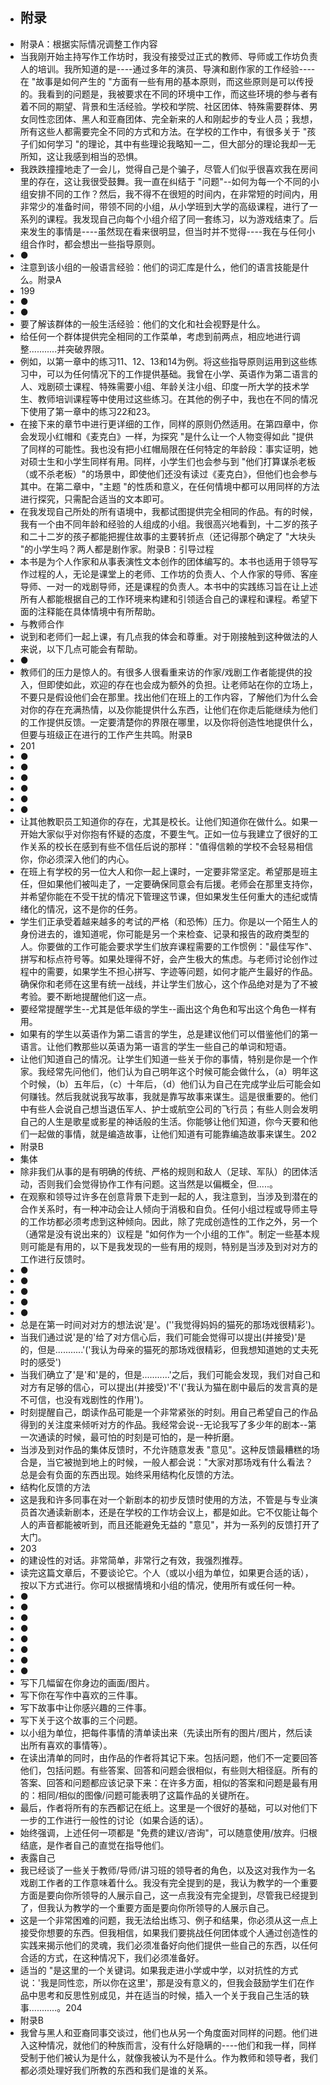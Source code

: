 - ## 附录
- 附录A：根据实际情况调整工作内容
- 当我刚开始主持写作工作坊时，我没有接受过正式的教师、导师或工作坊负责人的培训。我所知道的是----通过多年的演员、导演和剧作家的工作经验----在 "故事是如何产生的 "方面有一些有用的基本原则，而这些原则是可以传授的。我看到的问题是，我被要求在不同的环境中工作，而这些环境的参与者有着不同的期望、背景和生活经验。学校和学院、社区团体、特殊需要群体、男女同性恋团体、黑人和亚裔团体、完全新来的人和刚起步的专业人员；我想，所有这些人都需要完全不同的方式和方法。在学校的工作中，有很多关于 "孩子们如何学习 "的理论，其中有些理论我略知一二，但大部分的理论我却一无所知，这让我感到相当的恐惧。
- 我跌跌撞撞地走了一会儿，觉得自己是个骗子，尽管人们似乎很喜欢我在房间里的存在，这让我很受鼓舞。我一直在纠结于 "问题"--如何为每一个不同的小组安排不同的工作？然后，我不得不在很短的时间内，在非常短的时间内，用非常少的准备时间，带领不同的小组，从小学班到大学的高级课程，进行了一系列的课程。我发现自己向每个小组介绍了同一套练习，以为游戏结束了。后来发生的事情是----虽然现在看来很明显，但当时并不觉得----我在与任何小组合作时，都会想出一些指导原则。
- ●
- 注意到该小组的一般语言经验：他们的词汇库是什么，他们的语言技能是什么。附录A
- 199
- ●
- ●
- 要了解该群体的一般生活经验：他们的文化和社会视野是什么。
- 给任何一个群体提供完全相同的工作菜单，考虑到前两点，相应地进行调整...........并突破界限。
- 例如，以第一章中的练习11、12、13和14为例。将这些指导原则运用到这些练习中，可以为任何情况下的工作提供基础。我曾在小学、英语作为第二语言的人、戏剧硕士课程、特殊需要小组、年龄关注小组、印度一所大学的技术学生、教师培训课程等中使用过这些练习。在其他的例子中，我也在不同的情况下使用了第一章中的练习22和23。
- 在接下来的章节中进行更详细的工作，同样的原则仍然适用。在第四章中，你会发现小红帽和《麦克白》一样，为探究 "是什么让一个人物变得如此 "提供了同样的可能性。我也没有把小红帽局限在任何特定的年龄段：事实证明，她对硕士生和小学生同样有用。同样，小学生们也会参与到 "他们打算谋杀老板（或不杀老板）"的场景中，即使他们还没有读过《麦克白》，但他们也会参与其中。在第二章中，"主题 "的性质和意义，在任何情境中都可以用同样的方法进行探究，只需配合适当的文本即可。
- 在我发现自己所处的所有语境中，我都试图提供完全相同的作品。有的时候，我有一个由不同年龄和经验的人组成的小组。我很高兴地看到，十二岁的孩子和二十二岁的孩子都能把握住故事的主要转折点（还记得那个确定了 "大块头 "的小学生吗？两人都是剧作家。附录B：引导过程
- 本书是为个人作家和从事表演性文本创作的团体编写的。本书也适用于领导写作过程的人，无论是课堂上的老师、工作坊的负责人、个人作家的导师、客座导师、一对一的戏剧导师，还是课程的负责人。本书中的实践练习旨在让上述所有人都能根据自己的工作环境来构建和引领适合自己的课程和课程。希望下面的注释能在具体情境中有所帮助。
- 与教师合作
- 说到和老师们一起上课，有几点我的体会和尊重。对于刚接触到这种做法的人来说，以下几点可能会有帮助。
- ●
- 教师们的压力是惊人的。有很多人很看重来访的作家/戏剧工作者能提供的投入，但即使如此，欢迎的存在也会成为额外的负担。让老师站在你的立场上，不要只是假设他们会在那里。找出他们在班上的工作内容，了解他们为什么会对你的存在充满热情，以及你能提供什么东西，让他们在你走后能继续为他们的工作提供反馈。一定要清楚你的界限在哪里，以及你将创造性地提供什么，但要与班级正在进行的工作产生共鸣。附录B
- 201
- ●
- ●
- ●
- ●
- ●
- ●
- 让其他教职员工知道你的存在，尤其是校长。让他们知道你在做什么。如果一开始大家似乎对你抱有怀疑的态度，不要生气。正如一位与我建立了很好的工作关系的校长在感到有些不信任后说的那样："值得信赖的学校不会轻易相信你，你必须深入他们的内心。
- 在班上有学校的另一位大人和你一起上课时，一定要非常坚定。希望那是班主任，但如果他们被叫走了，一定要确保同意会有后援。老师会在那里支持你，并希望你能在不受干扰的情况下管理这节课，但如果发生任何重大的违纪或情绪化的情况，这不是你的任务。
- 学生们正承受着越来越多的考试的严格（和恐怖）压力。你是以一个陌生人的身份进去的，谁知道呢，你可能是另一个来检查、记录和报告的政府类型的人。你要做的工作可能会要求学生们放弃课程需要的工作惯例："最佳写作"、拼写和标点符号等。如果处理得不好，会产生极大的焦虑。与老师讨论创作过程中的需要，如果学生不担心拼写、字迹等问题，如何才能产生最好的作品。确保你和老师在这里有统一战线，并让学生们放心，这个作品绝对是为了不被考验。要不断地提醒他们这一点。
- 要经常提醒学生--尤其是低年级的学生--画出这个角色和写出这个角色一样有用。
- 如果有的学生以英语作为第二语言的学生，总是建议他们可以借鉴他们的第一语言。让他们教那些以英语为第一语言的学生一些自己的单词和短语。
- 让他们知道自己的情况。让学生们知道一些关于你的事情，特别是你是一个作家。我经常先问他们，他们认为自己明年这个时候可能会做什么，（a）明年这个时候，（b）五年后，（c）十年后，（d）他们认为自己在完成学业后可能会如何赚钱。然后我就说我写故事，我就是靠写故事来谋生。這是很重要的。他们中有些人会说自己想当退伍军人、护士或航空公司的飞行员；有些人则会发明自己的人生是歌星或影星的神话般的生活。你能够让他们知道，你今天要和他们一起做的事情，就是编造故事，让他们知道有可能靠编造故事来谋生。202
- 附录B
- 集体
- 除非我们从事的是有明确的传统、严格的规则和敌人（足球、军队）的团体活动，否则我们会觉得协作工作有问题。这当然是以偏概全，但.....。
- 在观察和领导过许多在创意背景下走到一起的人，我注意到，当涉及到潜在的合作关系时，有一种冲动会让人倾向于消极和自负。任何小组过程或导师主导的工作坊都必须考虑到这种倾向。因此，除了完成创造性的工作之外，另一个（通常是没有说出来的）议程是 "如何作为一个小组的工作"。制定一些基本规则可能是有用的，以下是我发现的一些有用的规则，特别是当涉及到对对方的工作进行反馈时。
- ●
- ●
- ●
- ●
- ●
- 总是在第一时间对对方的想法说'是'。(''我觉得妈妈的猫死的那场戏很精彩')。
- 当我们通过说'是的'给了对方信心后，我们可能会觉得可以提出(并接受)'是的，但是...........'('我认为母亲的猫死的那场戏很精彩，但我想知道她的丈夫死时的感受')
- 当我们确立了'是'和'是的，但是...........'之后，我们可能会发现，我们对自己和对方有足够的信心，可以提出(并接受)'不'('我认为猫在剧中最后的发言真的是不可信，也没有戏剧性的作用')。
- 时刻提醒自己，朗读作品可能是一个非常紧张的时刻。用自己希望自己的作品得到的关注度来倾听对方的作品。我经常会说--无论我写了多少年的剧本--第一次通读的时候，最可怕的时刻是可怕的，是一种折磨。
- 当涉及到对作品的集体反馈时，不允许随意发表 "意见"。这种反馈最糟糕的场合是，当它被抛到地上的时候，一般人都会说："大家对那场戏有什么看法？总是会有负面的东西出现。始终采用结构化反馈的方法。
- 结构化反馈的方法
- 这是我和许多同事在对一个新剧本的初步反馈时使用的方法，不管是与专业演员首次通读新剧本，还是在学校的工作坊会议上，都是如此。它不仅能让每个人的声音都能被听到，而且还能避免无益的 "意见"，并为一系列的反馈打开了大门。
- 203
- 的建设性的对话。非常简单，非常行之有效，我强烈推荐。
- 读完这篇文章后，不要谈论它。个人（或以小组为单位，如果更合适的话），按以下方式进行。你可以根据情境和小组的情况，使用所有或任何一种。
- ●
- ●
- ●
- ●
- ●
- ●
- ●
- ●
- 写下几幅留在你身边的画面/图片。
- 写下你在写作中喜欢的三件事。
- 写下故事中让你感兴趣的三件事。
- 写下关于这个故事的三个问题。
- 以小组为单位，把每件事情的清单读出来（先读出所有的图片/图片，然后读出所有喜欢的事情等）。
- 在读出清单的同时，由作品的作者将其记下来。包括问题，他们不一定要回答他们，包括问题。有些答案、回答和问题会很相似，有些则大相径庭。所有的答案、回答和问题都应该记录下来：在许多方面，相似的答案和问题是最有用的：相同/相似的图像/问题可能表明了这篇作品的关键所在。
- 最后，作者将所有的东西都记在纸上。这里是一个很好的基础，可以对他们下一步的工作进行一般性的讨论（如果合适的话）。
- 始终强调，上述任何一项都是 "免费的建议/咨询"，可以随意使用/放弃。归根结底，是作者自己的直觉在指导他们。
- 表露自己
- 我已经谈了一些关于教师/导师/讲习班的领导者的角色，以及这对我作为一名戏剧工作者的工作意味着什么。我没有完全提到的是，我认为教学的一个重要方面是要向你所领导的人展示自己，这一点我没有完全提到，尽管我已经提到了，但我认为教学的一个重要方面是要向你所领导的人展示自己。
- 这是一个非常困难的问题，我无法给出练习、例子和结果，你必须从这一点上接受你想要的东西。但我相信，如果我们要挑战任何团体或个人通过创造性的实践来揭示他们的灵魂，我们必须准备好向他们提供一些自己的东西，以任何合适的方式，在这种情况下，我们必须准备好。
- 适当的 "是这里的一个关键词。如果我走进小学或中学，以对抗性的方式说：'我是同性恋，所以你在这里'，那是没有意义的，但我会鼓励学生们在作品中思考和反思性别成见，并在适当的时候，插入一个关于我自己生活的轶事...........。204
- 附录B
- 我曾与黑人和亚裔同事交谈过，他们也从另一个角度面对同样的问题。他们进入这种情况，就他们的种族而言，没有什么好隐瞒的----他们和我一样，同样受制于他们被认为是什么，就像我被认为不是什么。作为教师和领导者，我们都必须处理好我们所教的东西和我们是谁的关系。
